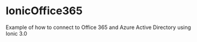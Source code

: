 # IonicOffice365
Example of how to connect to Office 365 and Azure Active Directory using Ionic 3.0
